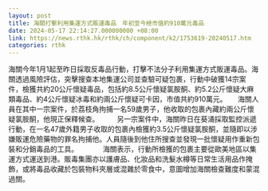 ```yaml
---
layout: post
title: 海關打擊利用集運方式販運毒品　年初至今檢市值約910萬元毒品
date: 2024-05-17 22:14:27.000000000 +08:00
link: https://news.rthk.hk/rthk/ch/component/k2/1753619-20240517.htm
categories: rthk
---
```


海關今年1月1起至昨日採取反毒品行動，打擊不法分子利用集運方式販運毒品。海關透過風險評估，突擊搜查本地集運公司並查驗可疑包裹，行動中破獲14宗案件，檢獲共約20公斤懷疑毒品，包括約8.5公斤懷疑氯胺酮、約5.2公斤懷疑大麻類毒品、約4公斤懷疑冰毒和約兩公斤懷疑可卡因，市值共約910萬元。
　
海關人員在其中一宗案件，於荔枝角拘捕一名59歲男子，他收取的包裹內藏約兩公斤懷疑氯胺酮，他現正保釋候查。
　　 
另一宗案件中，海關昨日在葵涌採取監控派遞行動，在一名47歲外籍男子收取的包裹內檢獲約3.5公斤懷疑氯胺酮，並隨即以涉嫌販運危險藥物的罪名拘捕他。人員隨後到他住所搜查並發現一批懷疑用作重新包裝和分銷毒品的工具。
　　　
海關表示，行動所檢獲的包裹主要從歐美地區以集運方式運送到港。販毒集團亦以護膚品、化妝品和洗髮水樽等日常生活用品作掩飾，或將毒品收藏於包裝物料夾層或混雜於零食中，意圖增加海關檢查難度和蒙混過關。

